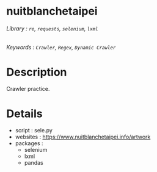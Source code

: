 # nuitblanchetaipei
###### Library : `re`, `requests`, `selenium`, `lxml`
###### Keywords : `Crawler`, `Regex`, `Dynamic Crawler`

# Description
Crawler practice. 

# Details
- script : sele.py
- websites : https://www.nuitblanchetaipei.info/artwork
- packages : 
    + selenium
    + lxml
    + pandas
